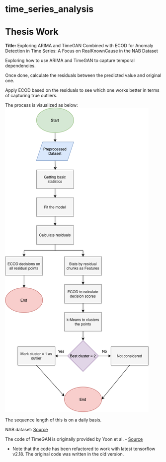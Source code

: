 # time_series_analysis
# Thesis Work  
**Title:** Exploring ARIMA and TimeGAN Combined with ECOD for Anomaly Detection in Time Series: A Focus on RealKnownCause in the NAB Dataset  

Exploring how to use ARIMA and TimeGAN to capture temporal dependencies. 

Once done, calculate the residuals between the predicted value and original one. 

Apply ECOD based on the residuals to see which one works better in terms of capturing true outliers. 

The process is visualized as below: 
![Process](process.png)

The sequence length of this is on a daily basis. 


NAB dataset: [Source](https://github.com/numenta/NAB)

The code of TimeGAN is originally provided by Yoon et al. - [Source](https://github.com/jsyoon0823/TimeGAN)
* Note that the code has been refactored to work with latest tensorflow v2.18. The original code was written in the old version. 
 